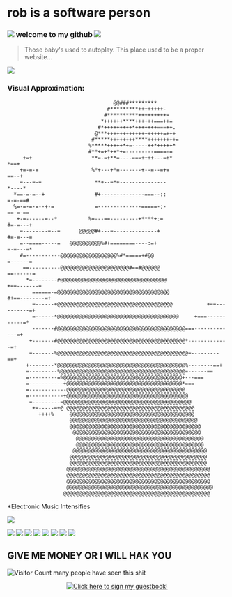 # rob is a software person




### ![](https://web.archive.org/web/20091027033052im_/http://www.geocities.com/hackerz_16/Hocks.gif)  welcome to my github ![](https://web.archive.org/web/20091027033052im_/http://www.geocities.com/hackerz_16/Hocks.gif)


> Those baby's used to autoplay. This place used to be a proper website...

![](https://web.archive.org/web/20091027033052im_/http://www.geocities.com/hackerz_16/Hock.gif)




### Visual Approximation:

                                                                                                
                                                                                                
                                                                                                
                                                                                                
                                                                                                
                                                                                                
                                                                                                
                                                                                                
                                                                                                
                                                                                                
                                                                                                
                                      @@###*********                                            
                                    #*********++++++++-                                         
                                   #**********+++++++++=                                        
                                  *++++++****++++++===++=                                       
                                 #*+++++++++*+++++++===++.                                      
                                @***++++++++++++++++++=+++                                      
                               #*****++++++++****+++++++++=                                     
                              %*****+++++*+=-----++*+++++*                                      
                              #**+=+*++*+=---------====-=                                       
         +=+                   **=-=+**=----===++++---=+*                            *==+       
        +=-=-=                 %*+---+*=-------+--=--=+=                             ==--+      
        =---=-=                 **+--=*+---------------                             *----*      
      *==-=-=--+                #+--------------===--::                             =-=-==#     
      %=-=-=-=--+-=             =--------------=====-:-                            ==-=-==      
       +-=------=--*          %=---==---------+****+:=                            #=-=---+      
        =--------=--=      @@@@@#+---=--------------+                            #=-=---=       
        =--====-----=   @@@@@@@@@@%#+========----:=+                             =-=---=*       
        #=-----------@@@@@@@@@@@@@@@@@@%#*=====+#@@                             =------=        
         ==----------@@@@@@@@@@@@@@@@@@@@@@#==#@@@@@@                         ==------=         
          *=--------#@@@@@@@@@@@@@@@@@@@@@@@@@@@@@@@@@@                    +==-------=          
            ======-=@@@@@@@@@@@@@@@@@@@@@@@@@@@@@@@@@@@@               #+==--------=+           
            =------+@@@@@@@@@@@@@@@@@@@@@@@@@@@@@@@@@@@@@           +==----------=+             
            =------*@@@@@@@@@@@@@@@@@@@@@@@@@@@@@@@@@@@@@@@     +===-----------=*               
            -------#@@@@@@@@@@@@@@@@@@@@@@@@@@@@@@@@@@@@@@@@@===-------------=+                 
           +-------#@@@@@@@@@@@@@@@@@@@@@@@@@@@@@@@@@@@@@@@@@*-------------=+                   
           =-------%@@@@@@@@@@@@@@@@@@@@@@@@@@@@@@@@@@@@@@@@@@=---------==+                     
          +--------*@@@@@@@@@@@@@@@@@@@@@@@@@@@@@@@@@@@@@@@@@%--------==+                       
          =---------%@@@@@@@@@@@@@@@@@@@@@@@@@@@@@@@@@@@@@@@@=------==                          
          =---------=%@@@@@@@@@@@@@@@@@@@@@@@@@@@@@@@@@@@@@@+---===                             
          =-----------+@@@@@@@@@@@@@@@@@@@@@@@@@@@@@@@@@@@@@*===                                
          =------------@@@@@@@@@@@@@@@@@@@@@@@@@@@@@@@@@@@@@@                                   
          =-----------+@@@@@@@@@@@@@@@@@@@@@@@@@@@@@@@@@@@@@@@                                  
           =---------=@@@@@@@@@@@@@@@@@@@@@@@@@@@@@@@@@@@@@@@@@                                 
            +=-----=+@ @@@@@@@@@@@@@@@@@@@@@@@@@@@@@@@@@@@@@@@@@                                
              ++++%     @@@@@@@@@@@@@@@@@@@@@@@@@@@@@@@@@@@@@@@@                                
                        @@@@@@@@@@@@@@@@@@@@@@@@@@@@@@@@@@@@@@@@@                               
                        @@@@@@@@@@@@@@@@@@@@@@@@@@@@@@@@@@@@@@@@@@                              
                         @@@@@@@@@@@@@@@@@@@@@@@@@@@@@@@@@@@@@@@@@                              
                          @@@@@@@@@@@@@@@@@@@@@@@@@@@@@@@@@@@@@@@@@                             
                          @@@@@@@@@@@@@@@@@@@@@@@@@@@@@@@@@@@@@@@@@                             
                         @@@@@@@@@@@@@@@@@@@@@@@@@@@@@@@@@@@@@@@@@@@                            
                        @@@@@@@@@@@@@@@@@@@@@@@@@@@@@@@@@@@@@@@@@@@@                            
                        @@@@@@@@@@@@@@@@@@@@@@@@@@@@@@@@@@@@@@@@@@@@                            
                       @@@@@@@@@@@@@@@@@@@@@@@@@@@@@@@@@@@@@@@@@@@@@@                           
                       @@@@@@@@@@@@@@@@@@@@@@@@@@@@@@@@@@@@@@@@@@@@@@                           
                       @@@@@@@@@@@@@@@@@@@@@@@@@@@@@@@@@@@@@@@@@@@@@@                           
                       @@@@@@@@@@@@@@@@@@@@@@@@@@@@@@@@@@@@@@@@@@@@@@@                          
                      @@@@@@@@@@@@@@@@@@@@@@@@@@@@@@@@@@@@@@@@@@@@@@@                           


*Electronic Music Intensifies

![](https://web.archive.org/web/20090902131109/http://geocities.com/suguprogrammer/discolight.gif)





![](https://web.archive.org/web/20090804113154/http://geocities.com/SunsetStrip/Lounge/7650/dollarspindownd.gif)
![](https://web.archive.org/web/20090804113154/http://geocities.com/SunsetStrip/Lounge/7650/dollarspindownd.gif)
![](https://web.archive.org/web/20090804113154/http://geocities.com/SunsetStrip/Lounge/7650/dollarspindownd.gif)
![](https://web.archive.org/web/20090804113154/http://geocities.com/SunsetStrip/Lounge/7650/dollarspindownd.gif)
![](https://web.archive.org/web/20090804113154/http://geocities.com/SunsetStrip/Lounge/7650/dollarspindownd.gif)
![](https://web.archive.org/web/20090804113154/http://geocities.com/SunsetStrip/Lounge/7650/dollarspindownd.gif)
![](https://web.archive.org/web/20090804113154/http://geocities.com/SunsetStrip/Lounge/7650/dollarspindownd.gif)
![](https://web.archive.org/web/20090804113154/http://geocities.com/SunsetStrip/Lounge/7650/dollarspindownd.gif)

## GIVE ME MONEY OR I WILL HAK YOU


![Visitor Count](https://profile-counter.glitch.me/melroser/count.svg) many people have seen this shit



<p align="center">
  <a href="https://gist.github.com/melroser">
    <img src="https://picsum.photos/200/200" alt="Click here to sign my guestbook!">
  </a>
</p>
